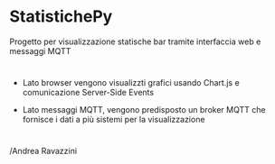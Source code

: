 # StatistichePy

Progetto per visualizzazione statische bar tramite interfaccia web e messaggi MQTT 
#
- Lato browser vengono visualizzti grafici usando Chart.js e comunicazione Server-Side Events

- Lato messaggi MQTT, vengono predisposto un broker MQTT che fornisce i dati a più sistemi per la visualizzazione
#
/Andrea Ravazzini
